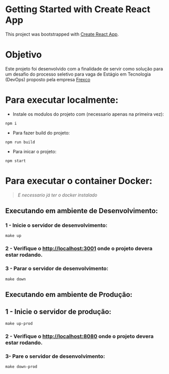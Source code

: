 # Getting Started with Create React App

This project was bootstrapped with [Create React App](https://github.com/facebook/create-react-app).

# Objetivo
Este projeto foi desenvolvido com a finalidade de servir como solução para um desafio do processo seletivo para vaga de Estágio em Tecnologia (DevOps) proposto pela empresa [Frexco](https://frexco.com.br/)

# Para executar localmente:
- Instale os modulos do projeto com (necessario apenas na primeira vez):
```console
npm i
```

- Para fazer build do projeto:
```console
npm run build
```

- Para inicar o projeto:
```console
npm start
```

# Para executar o container Docker:
> *E necessario já ter o docker instalado*

## Executando em ambiente de Desenvolvimento:

### 1 - Inicie o servidor de desenvolvimento:
```console
make up
```
### 2 - Verifique o [http://localhost:3001](http://localhost:3001) onde o projeto devera estar rodando.

### 3 - Parar o servidor de desenvolvimento:
```console
make down
```

## Executando em ambiente de Produção:
## 1 - Inicie o servidor de produção:
```console
make up-prod
```
### 2 - Verifique o [http://localhost:8080](http://localhost:8080) onde o projeto devera estar rodando.

### 3- Pare o servidor de desenvolvimento:
```console
make down-prod
```